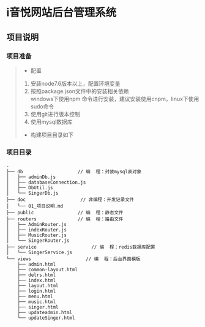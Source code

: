 # i音悦网站后台管理系统
## 项目说明

### 项目准备

>* 配置
>1. 安装node7.6版本以上，配置环境变量
>2. 按照package.json文件中的安装相关依赖<br/>
>  windows下使用npm 命令进行安装，建议安装使用cnpm，linux下使用sudo命令
>3. 使用git进行版本控制
>4. 使用mysql数据库
>* 构建项目目录如下

### 项目目录


```
.
├── db                    // 编  程：封装mysql表对象
│   ├── adminDb.js
│   ├── databaseConnection.js
│   ├── DbUtil.js
│   └── SingerDb.js
├── doc                    // 非编程：开发记录文件
│   └── 01_项目说明.md
├── public                // 编  程：静态文件
├── routers               // 编  程：路由文件
│   ├── AdminRouter.js
│   ├── indexRouter.js
│   ├── MusicRouter.js
│   └── SingerRouter.js
├── service                    // 编  程：redis数据库配置
│   └── SingerService.js
└── views                    // 编  程：后台界面模板
    ├── admin.html
    ├── common-layout.html
    ├── delrs.html
    ├── index.html
    ├── layout.html
    ├── login.html
    ├── menu.html
    ├── music.html
    ├── singer.html
    ├── updateadmin.html
    └── updateSinger.html
```

